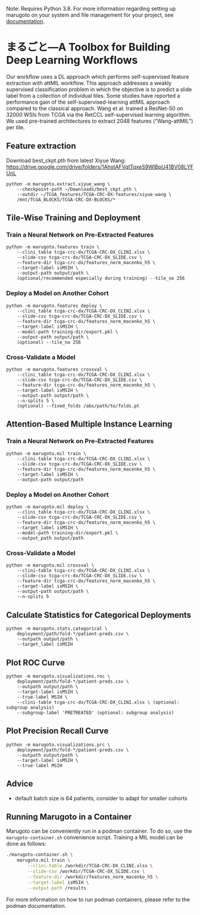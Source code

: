 Note: Requires Python 3.8. For more information regarding setting up marugoto on your system and file management for your project, see [documentation](https://github.com/KatherLab/marugoto/blob/main/Documentation.md).

# まるごと—A Toolbox for Building Deep Learning Workflows ##
Our workflow uses a DL approach which performs self-supervised feature extraction with attMIL workflow. This approach addresses a weakly supervised classification problem in which the objective is to predict a slide label from a collection of individual tiles.
Some studies have reported a performance gain of the self-supervised-learning attMIL approach compared to the classical approach.
Wang et al. trained a ResNet-50 on 32000 WSIs from TCGA via the RetCCL self-supervised learning algorithm. We used pre-trained architectures to extract 2048 features (“Wang-attMIL”) per tile.

## Feature extraction
Download best_ckpt.pth from latest Xiyue Wang:
https://drive.google.com/drive/folders/1AhstAFVqtTqxeS9WlBpU41BV08LYFUnL
    
    python -m marugoto.extract.xiyue_wang \
        --checkpoint-path ~/Downloads/best_ckpt.pth \
        --outdir ~/TCGA_features/TCGA-CRC-DX-features/xiyue-wang \
        /mnt/TCGA_BLOCKS/TCGA-CRC-DX-BLOCKS/*
        
## Tile-Wise Training and Deployment ##

### Train a Neural Network on Pre-Extracted Features ###

    python -m marugoto.features train \
        --clini_table tcga-crc-dx/TCGA-CRC-DX_CLINI.xlsx \
        --slide-csv tcga-crc-dx/TCGA-CRC-DX_SLIDE.csv \
        --feature-dir tcga-crc-dx/features_norm_macenko_h5 \
        --target-label isMSIH \
        --output-path output/path \
        (optional/recommended especially during training) --tile_no 256

### Deploy a Model on Another Cohort ###

    python -m marugoto.features deploy \
        --clini_table tcga-crc-dx/TCGA-CRC-DX_CLINI.xlsx \
        --slide-csv tcga-crc-dx/TCGA-CRC-DX_SLIDE.csv \
        --feature-dir tcga-crc-dx/features_norm_macenko_h5 \
        --target-label isMSIH \
        --model-path training-dir/export.pkl \
        --output-path output/path \
        (optional) --tile_no 256

### Cross-Validate a Model ###

    python -m marugoto.features crossval \
        --clini_table tcga-crc-dx/TCGA-CRC-DX_CLINI.xlsx \
        --slide-csv tcga-crc-dx/TCGA-CRC-DX_SLIDE.csv \
        --feature-dir tcga-crc-dx/features_norm_macenko_h5 \
        --target-label isMSIH \
        --output-path output/path \
        --n-splits 5 \
        (optional) --fixed_folds /abs/path/to/folds.pt

## Attention-Based Multiple Instance Learning ##

### Train a Neural Network on Pre-Extracted Features ###

    python -m marugoto.mil train \
        --clini-table tcga-crc-dx/TCGA-CRC-DX_CLINI.xlsx \
        --slide-csv tcga-crc-dx/TCGA-CRC-DX_SLIDE.csv \
        --feature-dir tcga-crc-dx/features_norm_macenko_h5 \
        --target-label isMSIH \
        --output-path output/path

### Deploy a Model on Another Cohort ###

    python -m marugoto.mil deploy \
        --clini_table tcga-crc-dx/TCGA-CRC-DX_CLINI.xlsx \
        --slide-csv tcga-crc-dx/TCGA-CRC-DX_SLIDE.csv \
        --feature-dir tcga-crc-dx/features_norm_macenko_h5 \
        --target_label isMSIH \
        --model-path training-dir/export.pkl \
        --output_path output/path

### Cross-Validate a Model ###

    python -m marugoto.mil crossval \
        --clini-table tcga-crc-dx/TCGA-CRC-DX_CLINI.xlsx \
        --slide-csv tcga-crc-dx/TCGA-CRC-DX_SLIDE.csv \
        --feature-dir tcga-crc-dx/features_norm_macenko_h5 \
        --target-label isMSIH \
        --output-path output/path \
        --n-splits 5

## Calculate Statistics for Categorical Deployments ##

    python -m marugoto.stats.categorical \
        deployment/path/fold-*/patient-preds.csv \
        --outpath output/path \
        --target_label isMSIH

## Plot ROC Curve ##

    python -m marugoto.visualizations.roc \
        deployment/path/fold-*/patient-preds.csv \
        --outpath output/path \
        --target-label isMSIH \
        --true-label MSIH \
        --clini-table tcga-crc-dx/TCGA-CRC-DX_CLINI.xlsx \ (optional: subgroup analysis) 
        --subgroup-label 'PRETREATED' (optional: subgroup analysis) 

## Plot Precision Recall Curve ##

    python -m marugoto.visualizations.prc \
        deployment/path/fold-*/patient-preds.csv \
        --outpath output/path \
        --target-label isMSIH \
        --true-label MSIH
        

## Advice

- default batch size is 64 patients, consider to adapt for smaller cohorts


## Running Marugoto in a Container

Marugoto can be conveniently run in a podman container.  To do so, use the
`marugoto-container.sh` convenience script.  Training a MIL model can be done as
follows:

```sh
./marugoto-container.sh \
    marugoto.mil train \
        --clini-table /workdir/TCGA-CRC-DX_CLINI.xlsx \
        --slide-csv /workdir/TCGA-CRC-DX_SLIDE.csv \
        --feature-dir /workdir/features_norm_macenko_h5 \
        --target-label isMSIH \
        --output-path /results
```

For more information on how to run podman containers, please refer to the podman
documentation.
